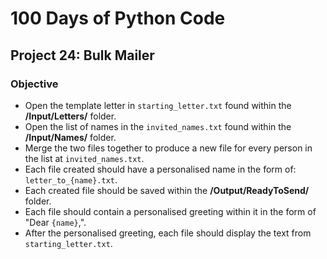 # 100 Days of Python Code

## Project 24: Bulk Mailer

### Objective
* Open the template letter in `starting_letter.txt` found within the **/Input/Letters/** folder.
* Open the list of names in the `invited_names.txt` found within the **/Input/Names/** folder.
* Merge the two files together to produce a new file for every person in the list at `invited_names.txt`.
* Each file created should have a personalised name in the form of: `letter_to_{name}.txt`.
* Each created file should be saved within the **/Output/ReadyToSend/** folder.
* Each file should contain a personalised greeting within it in the form of "Dear `{name}`,".
* After the personalised greeting, each file should display the text from `starting_letter.txt`.